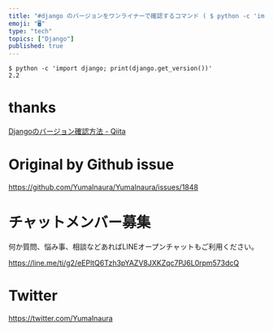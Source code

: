 ```yaml
---
title: "#django のバージョンをワンライナーで確認するコマンド ( $ python -c 'import django; print(dja"
emoji: "🖥"
type: "tech"
topics: ["Django"]
published: true
---
```


```
$ python -c 'import django; print(django.get_version())'
2.2
```

# thanks

[Djangoのバージョン確認方法 - Qiita](https://qiita.com/yukhig/items/368dde026609ef37fce8)

# Original by Github issue

https://github.com/YumaInaura/YumaInaura/issues/1848








<!-- Update From Qiita API -->

# チャットメンバー募集


何か質問、悩み事、相談などあればLINEオープンチャットもご利用ください。

https://line.me/ti/g2/eEPltQ6Tzh3pYAZV8JXKZqc7PJ6L0rpm573dcQ





# Twitter


https://twitter.com/YumaInaura


<!-- Update From Qiita API -->



